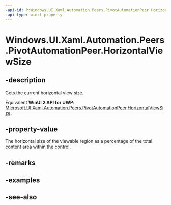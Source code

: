 ```yaml
---
-api-id: P:Windows.UI.Xaml.Automation.Peers.PivotAutomationPeer.HorizontalViewSize
-api-type: winrt property
---
```


<!-- Property syntax
public double HorizontalViewSize { get; }
-->

# Windows.UI.Xaml.Automation.Peers.PivotAutomationPeer.HorizontalViewSize

## -description
Gets the current horizontal view size.

Equivalent **WinUI 2 API for UWP**: [Microsoft.UI.Xaml.Automation.Peers.PivotAutomationPeer.HorizontalViewSize](/windows/winui/api/microsoft.ui.xaml.automation.peers.pivotautomationpeer.horizontalviewsize).

## -property-value
The horizontal size of the viewable region as a percentage of the total content area within the control.

## -remarks

## -examples

## -see-also
